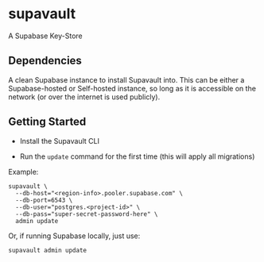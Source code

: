 # supavault

A Supabase Key-Store

## Dependencies

A clean Supabase instance to install Supavault into. This can be either a Supabase-hosted or Self-hosted instance, so
long as it is accessible on the network (or over the internet is used publicly).

## Getting Started

- Install the Supavault CLI 

- Run the `update` command for the first time (this will apply all migrations)

Example:

```shell
supavault \
  --db-host="<region-info>.pooler.supabase.com" \
  --db-port=6543 \
  --db-user="postgres.<project-id>" \
  --db-pass="super-secret-password-here" \
  admin update
```

Or, if running Supabase locally, just use:

```shell
supavault admin update
```


